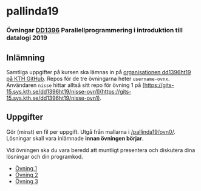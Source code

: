 # pallinda19

### Övningar [DD1396](https://www.kth.se/social/course/DD1396/) Parallellprogrammering i introduktion till datalogi 2019

## Inlämning

Samtliga uppgifter på kursen ska lämnas in på
[organisationen dd1396ht19 på KTH GitHub](https://gits-15.sys.kth.se/dd1396ht19).
Repos för de tre övningarna heter `username-ovnx`.
Användaren `nisse` hittar alltså sitt repo för övning 1 på
[https://gits-15.sys.kth.se/dd1396ht19/nisse-ovn1](https://gits-15.sys.kth.se/dd1396ht19/nisse-ovn1).

## Uppgifter

Gör (minst) en fil per uppgift. Utgå från mallarna i
[/pallinda19/ovn0/](https://github.com/yourbasic/pallinda19/tree/master/ovn0).
Lösningar skall vara inlämnade **innan övningen börjar**.

Vid övningen ska du vara beredd att muntligt presentera och diskutera dina lösningar och din programkod.

- [Övning 1](https://github.com/yourbasic/pallinda19/blob/master/ovn1.md)
- [Övning 2](https://github.com/yourbasic/pallinda19/blob/master/ovn2.md)
- [Övning 3](https://github.com/yourbasic/pallinda19/blob/master/ovn3.md)
